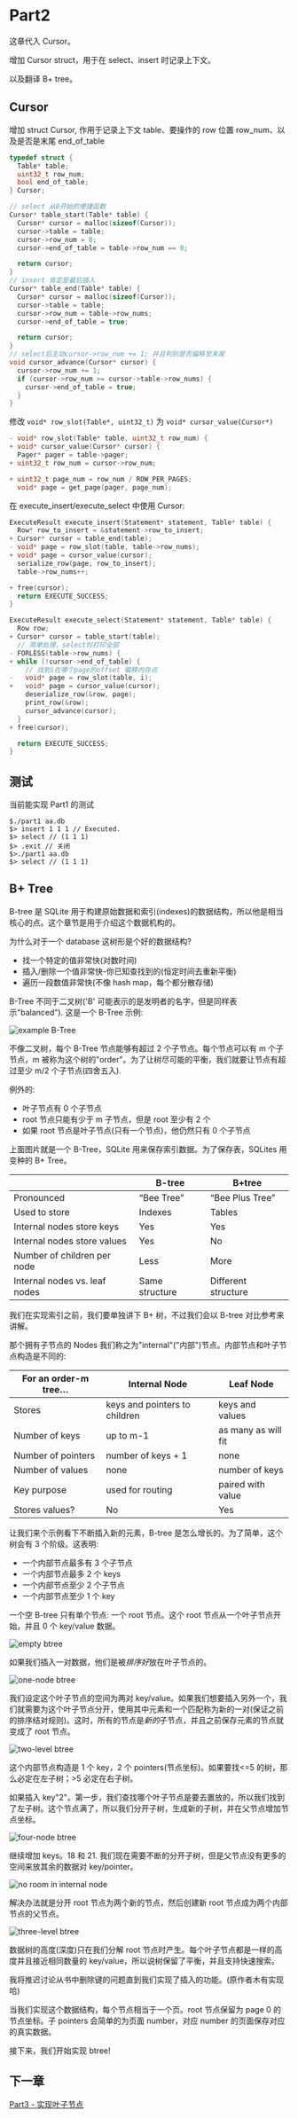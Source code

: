 # Part2

这章代入 Cursor。

增加 Cursor struct，用于在 select、insert 时记录上下文。

以及翻译 B+ tree。

## Cursor

增加 struct Cursor, 作用于记录上下文 table、要操作的 row 位置 row_num、以及是否是末尾 end_of_table

```c
typedef struct {
  Table* table;
  uint32_t row_num;
  bool end_of_table;
} Cursor;

// select 从0开始的便捷函数
Cursor* table_start(Table* table) {
  Cursor* cursor = malloc(sizeof(Cursor));
  cursor->table = table;
  cursor->row_num = 0;
  cursor->end_of_table = table->row_num == 0;

  return cursor;
}
// insert 肯定是最后插入
Cursor* table_end(Table* table) {
  Cursor* cursor = malloc(sizeof(Cursor));
  cursor->table = table;
  cursor->row_num = table->row_nums;
  cursor->end_of_table = true;

  return cursor;
}
// select后主动cursor->row_num += 1; 并且判别是否偏移至末尾
void cursor_advance(Cursor* cursor) {
  cursor->row_num += 1;
  if (cursor->row_num >= cursor->table->row_nums) {
    cursor->end_of_table = true;
  }
}
```

修改 `void* row_slot(Table*, uint32_t)` 为 `void* cursor_value(Cursor*)`

```c
- void* row_slot(Table* table, uint32_t row_num) {
+ void* cursor_value(Cursor* cursor) {
  Pager* pager = table->pager;
+ uint32_t row_num = cursor->row_num;

+ uint32_t page_num = row_num / ROW_PER_PAGES;
  void* page = get_page(pager, page_num);
```

在 execute_insert/execute_select 中使用 Cursor:

```c
ExecuteResult execute_insert(Statement* statement, Table* table) {
  Row* row_to_insert = &statement->row_to_insert;
+ Cursor* cursor = table_end(table);
- void* page = row_slot(table, table->row_nums);
+ void* page = cursor_value(cursor);
  serialize_row(page, row_to_insert);
  table->row_nums++;

+ free(cursor);
  return EXECUTE_SUCCESS;
}

ExecuteResult execute_select(Statement* statement, Table* table) {
  Row row;
+ Cursor* cursor = table_start(table);
  // 简单处理，select时打印全部
- FORLESS(table->row_nums) {
+ while (!cursor->end_of_table) {
    // 找到i在哪个page的offset 偏移内存点
-   void* page = row_slot(table, i);
+   void* page = cursor_value(cursor);
    deserialize_row(&row, page);
    print_row(&row);
    cursor_advance(cursor);
  }
+ free(cursor);

  return EXECUTE_SUCCESS;
}
```

## 测试

当前能实现 Part1 的测试

    $./part1 aa.db
    $> insert 1 1 1 // Executed.
    $> select // (1 1 1)
    $> .exit // 关闭
    $>./part1 aa.db
    $> select // (1 1 1)

## B+ Tree

B-tree 是 SQLite 用于构建原始数据和索引(indexes)的数据结构，所以他是相当核心的点。这个章节是用于介绍这个数据机构的。

为什么对于一个 database 这树形是个好的数据结构?

- 找一个特定的值非常快(对数时间)
- 插入/删除一个值非常快-你已知查找到的(恒定时间去重新平衡)
- 遍历一段数值非常快(不像 hash map，每个都分散存储)

B-Tree 不同于二叉树('B' 可能表示的是发明者的名字，但是同样表示"balanced"). 这是一个 B-Tree 示例:

![example B-Tree](./images/part2/example_B-Tree.png)

不像二叉树，每个 B-Tree 节点能够有超过 2 个子节点。每个节点可以有 m 个子节点，m 被称为这个树的"order"。为了让树尽可能的平衡，我们就要让节点有超过至少 m/2 个子节点(四舍五入).

例外的:

- 叶子节点有 0 个子节点
- root 节点只能有少于 m 子节点，但是 root 至少有 2 个
- 如果 root 节点是叶子节点(只有一个节点)，他仍然只有 0 个子节点

上面图片就是一个 B-Tree，SQLite 用来保存索引数据。为了保存表，SQLites 用变种的 B+ Tree。

|                               | B-tree         | B+tree              |
| ----------------------------- | -------------- | ------------------- |
| Pronounced                    | “Bee Tree”     | “Bee Plus Tree”     |
| Used to store                 | Indexes        | Tables              |
| Internal nodes store keys     | Yes            | Yes                 |
| Internal nodes store values   | Yes            | No                  |
| Number of children per node   | Less           | More                |
| Internal nodes vs. leaf nodes | Same structure | Different structure |

我们在实现索引之前，我们要单独讲下 B+ 树，不过我们会以 B-tree 对比参考来讲解。

那个拥有子节点的 Nodes 我们称之为"internal"("内部")节点。内部节点和叶子节点构造是不同的:

| **For an order-m tree…** | **Internal Node**             | **Leaf Node**       |
| ------------------------ | ----------------------------- | ------------------- |
| Stores                   | keys and pointers to children | keys and values     |
| Number of keys           | up to m-1                     | as many as will fit |
| Number of pointers       | number of keys + 1            | none                |
| Number of values         | none                          | number of keys      |
| Key purpose              | used for routing              | paired with value   |
| Stores values?           | No                            | Yes                 |

让我们来个示例看下不断插入新的元素，B-tree 是怎么增长的。为了简单，这个树会有 3 个阶级。这表明:

- 一个内部节点最多有 3 个子节点
- 一个内部节点最多 2 个 keys
- 一个内部节点至少 2 个子节点
- 一个内部节点至少 1 个 key

一个空 B-tree 只有单个节点: 一个 root 节点。这个 root 节点从一个叶子节点开始，并且 0 个 key/value 数据。

![empty btree](./images/part2/empty_btree.png)

如果我们插入一对数据，他们是被*排序好*放在叶子节点的。

![one-node btree](./images/part2/one-node_btree.png)

我们设定这个叶子节点的空间为两对 key/value。如果我们想要插入另外一个，我们就需要为这个叶子节点分开，使用其中元素和一个匹配称为新的一对(保证之前的排序结对规则)。这时，所有的节点是*新的*子节点，并且之前保存元素的节点就变成了 root 节点。

![two-level btree](./images/part2/two-level_btree.png)

这个内部节点构造是 1 个 key，2 个 pointers(节点坐标)。如果要找<=5 的树，那么必定在左子树；>5 必定在右子树。

如果插入 key"2"。第一步，我们查找哪个叶子节点是要去置放的，所以我们找到了左子树。这个节点满了，所以我们分开子树，生成新的子树，并在父节点增加节点坐标。

![four-node btree](./images/part2/four-node_btree.png)

继续增加 keys。18 和 21. 我们现在需要不断的分开子树，但是父节点没有更多的空间来放其余的数据对 key/pointer。

![no room in internal node](./images/part2/no_room_in_internal_node.png)

解决办法就是分开 root 节点为两个新的节点，然后创建新 root 节点成为两个内部节点的父节点。

![three-level btree](./images/part2/three-level_btree.png)

数据树的高度(深度)只在我们分解 root 节点时产生。每个叶子节点都是一样的高度并且接近相同数量的 key/value，所以说树保留了平衡，并且支持快速搜索。

我将推迟讨论从书中删除键的问题直到我们实现了插入的功能。(原作者木有实现哈)

当我们实现这个数据结构，每个节点相当于一个页。root 节点保留为 page 0 的节点坐标。子 pointers 会简单的为页面 number，对应 number 的页面保存对应的真实数据。

接下来，我们开始实现 btree!

## 下一章

[Part3 - 实现叶子节点](./part3.md)
